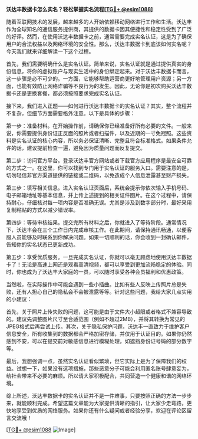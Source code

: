 **沃达丰数据卡怎么实名？轻松掌握实名流程[[TG💪+ @esim1088](https://t.me/s/esim1088)]**

随着互联网技术的发展，越来越多的人开始依赖移动网络进行工作和生活。沃达丰作为全球知名的通信服务提供商，其提供的数据卡因其便捷性和稳定性受到了广泛的好评。然而，在使用沃达丰数据卡之前，通常需要完成实名认证，这是为了确保用户的合法权益以及网络环境的安全性。那么，沃达丰数据卡到底该如何实名呢？今天我们就来详细解读一下这个过程。

首先，我们需要明确什么是实名认证。简单来说，实名认证就是通过提供真实的身份信息，将你的虚拟账户与现实生活中的身份绑定起来。对于沃达丰数据卡而言，这一步骤是必不可少的。一方面，它能够帮助运营商更好地管理用户资源；另一方面，也能有效防止网络诈骗等不良行为的发生。因此，无论你是初次购买沃达丰数据卡还是更换套餐，都必须按照要求完成实名认证。

接下来，我们进入正题——如何进行沃达丰数据卡的实名认证？其实，整个流程并不复杂，但细节方面需要格外注意。以下是具体的步骤：

第一步：准备材料。在开始操作前，请确保你已经准备好所有必要的文件。一般来说，你需要提供身份证正反面的照片或者扫描件，以及近期的一寸免冠照。这些资料是实名认证的核心内容，所以务必保证清晰、完整且符合标准格式。如果条件允许的话，建议提前检查一遍，避免因为质量问题而反复提交。

第二步：访问官方平台。登录沃达丰官方网站或者下载官方应用程序是最安全可靠的方式之一。在这里，你可以找到专门用于实名认证的服务入口。需要注意的是，切勿轻信非官方渠道提供的链接或二维码，以免造成个人信息泄露甚至财产损失。

第三步：填写相关信息。进入实名认证页面后，系统会提示你依次输入手机号码、电子邮箱地址等基本信息，并上传上述提到的相关证件图片。在这个过程中，请保持耐心，仔细核对每一项内容是否准确无误。尤其是涉及到数字部分时，最好采用复制粘贴的方式以减少错误率。

第四步：等待审核结果。提交完所有材料之后，你就进入了等待阶段。通常情况下，沃达丰会在三个工作日内完成审核工作。在此期间，请保持通讯畅通，以便客服人员能够及时联系到你解决问题。如果一切顺利的话，你会收到一封确认邮件，告知你的实名状态已更新成功。

第五步：享受优质服务。一旦完成实名认证，你就可以毫无顾虑地使用沃达丰数据卡了！无论是高速上网还是观看高清视频，都可以享受到更加流畅稳定的体验。同时，你也成为了沃达丰大家庭的一员，可以随时享受各种会员福利和优惠政策。

当然啦，在实际操作中可能会遇到一些小插曲。比如有些人反映上传照片总是失败，还有人担心自己的隐私会不会被泄露等等。针对这些问题，我给大家几点实用的小建议：

首先，关于照片上传失败的问题，这可能是由于文件大小超限或者格式不兼容导致的。建议先调整图片尺寸至合适范围（例如不超过2MB），并将其转换为常见的JPEG格式后再尝试上传。其次，关于隐私保护问题，沃达丰一直致力于维护客户信息安全，所有收集到的数据都会严格加密存储，并仅用于认证目的。如果你仍然感到不安，可以在提交前对敏感信息进行模糊处理，如遮挡身份证号码的部分数字等。

最后，我想强调一点，虽然实名认证看似繁琐，但它实际上是为了保障我们的权益。试想一下，如果没有这项措施，那些恶意分子可能会利用匿名账号肆意妄为，给社会带来不必要的麻烦。所以请大家积极配合，共同营造一个健康和谐的网络环境。

综上所述，沃达丰数据卡的实名认证并不是一件难事，只要按照正确的方法一步步来，就能顺利完成。希望这篇文章能为大家提供清晰的指引，让大家少走弯路，更快地享受到优质的网络服务。如果你还有什么疑问或者经验分享，欢迎在评论区留言交流哦！

[[TG💪+ @esim1088](https://t.me/s/esim1088) ![Image](https://i.postimg.cc/4NQfJmqS/Snipaste-2025-05-13-00-14-12.png)]